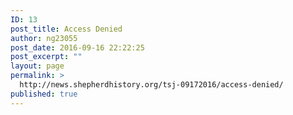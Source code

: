 ```yaml
---
ID: 13
post_title: Access Denied
author: ng23055
post_date: 2016-09-16 22:22:25
post_excerpt: ""
layout: page
permalink: >
  http://news.shepherdhistory.org/tsj-09172016/access-denied/
published: true
---
```

<!-- Here be dragons.-->
